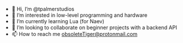 - 👋 Hi, I’m @tpalmerstudios
- 👀 I’m interested in low-level programming and hardware
- 🌱 I’m currently learning Lua (for Naev)
- 💞️ I’m looking to collaborate on beginner projects with a backend API
- 📫 How to reach me obsoleteTiger@protonmail.com

<!---
tpalmerstudios/tpalmerstudios is a ✨ special ✨ repository because its `README.md` (this file) appears on your GitHub profile.
You can click the Preview link to take a look at your changes.
--->
